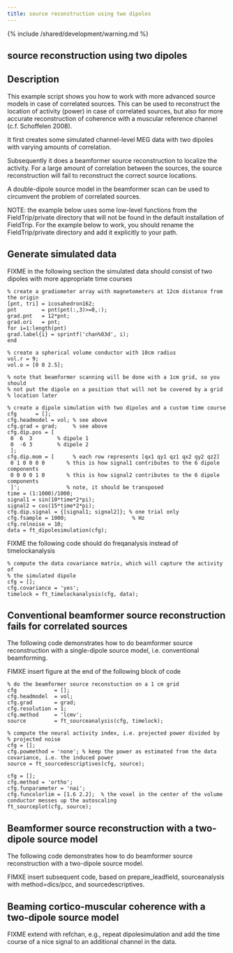 ```yaml
---
title: source reconstruction using two dipoles
---
```


{% include /shared/development/warning.md %}

## source reconstruction using two dipoles

## Description

This example script shows you how to work with more advanced source models in case of correlated sources. This can be used to reconstruct the location of activity (power) in case of correlated sources, but also for more accurate reconstruction of coherence with a muscular reference channel (c.f. Schoffelen 2008).

It first creates some simulated channel-level MEG data with two dipoles with varying amounts of correlation.

Subsequently it does a beamformer source reconstruction to localize the activity. For a large amount of correlation between the sources, the source reconstruction will fail to reconstruct the correct source locations.

A double-dipole source model in the beamformer scan can be used to circumvent the problem of correlated sources.

NOTE: the example below uses some low-level functions from the FieldTrip/private directory that will not be found in the default installation of FieldTrip. For the example below to work, you should rename the FieldTrip/private directory and add it explicitly to your path.

## Generate simulated data

FIXME in the following section the simulated data should consist of two dipoles with more appropriate time courses

    % create a gradiometer array with magnetometers at 12cm distance from the origin
    [pnt, tri] = icosahedron162;
    pnt        = pnt(pnt(:,3)>=0,:);
    grad.pnt   = 12*pnt;
    grad.ori   = pnt;
    for i=1:length(pnt)
    grad.label{i} = sprintf('chan%03d', i);
    end

    % create a spherical volume conductor with 10cm radius
    vol.r = 9;
    vol.o = [0 0 2.5];

    % note that beamformer scanning will be done with a 1cm grid, so you should
    % not put the dipole on a position that will not be covered by a grid
    % location later

    % create a dipole simulation with two dipoles and a custom time course
    cfg      = [];
    cfg.headmodel = vol; % see above
    cfg.grad = grad;     % see above
    cfg.dip.pos = [
     0  6  3        % dipole 1
     0  -6 3        % dipole 2
     ];
    cfg.dip.mom = [      % each row represents [qx1 qy1 qz1 qx2 qy2 qz2]
     0 1 0 0 0 0       % this is how signal1 contributes to the 6 dipole components
     0 0 0 0 1 0       % this is how signal2 contributes to the 6 dipole components
     ]';               % note, it should be transposed
    time = (1:1000)/1000;
    signal1 = sin(10*time*2*pi);
    signal2 = cos(15*time*2*pi);
    cfg.dip.signal = {[signal1; signal2]}; % one trial only
    cfg.fsample = 1000;                     % Hz
    cfg.relnoise = 10;
    data = ft_dipolesimulation(cfg);

FIXME the following code should do freqanalysis instead of timelockanalysis

    % compute the data covariance matrix, which will capture the activity of
    % the simulated dipole
    cfg = [];
    cfg.covariance = 'yes';
    timelock = ft_timelockanalysis(cfg, data);

## Conventional beamformer source reconstruction fails for correlated sources

The following code demonstrates how to do beamformer source reconstruction with a single-dipole source model, i.e. conventional beamforming.

FIMXE insert figure at the end of the following block of code

    % do the beamformer source reconstuction on a 1 cm grid
    cfg            = [];
    cfg.headmodel  = vol;
    cfg.grad       = grad;
    cfg.resolution = 1;
    cfg.method     = 'lcmv';
    source         = ft_sourceanalysis(cfg, timelock);

    % compute the neural activity index, i.e. projected power divided by
    % projected noise
    cfg = [];
    cfg.powmethod = 'none'; % keep the power as estimated from the data covariance, i.e. the induced power
    source = ft_sourcedescriptives(cfg, source);

    cfg = [];
    cfg.method = 'ortho';
    cfg.funparameter = 'nai';
    cfg.funcolorlim = [1.6 2.2];  % the voxel in the center of the volume conductor messes up the autoscaling
    ft_sourceplot(cfg, source);

## Beamformer source reconstruction with a two-dipole source model

The following code demonstrates how to do beamformer source reconstruction with a two-dipole source model.

FIMXE insert subsequent code, based on prepare_leadfield, sourceanalysis with method=dics/pcc, and sourcedescriptives.

## Beaming cortico-muscular coherence with a two-dipole source model

FIXME extend with refchan, e.g., repeat dipolesimulation and add the time course of a nice signal to an additional channel in the data.
